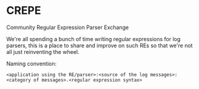 # CREPE
Community Regular Expression Parser Exchange

We're all spending a bunch of time writing regular expressions for log parsers, this is a place to share and improve on such REs so that we're not all just reinventing the wheel.

Naming convention:

`<application using the RE/parser>:<source of the log messages>:<category of messages>.<regular expression syntax>`
